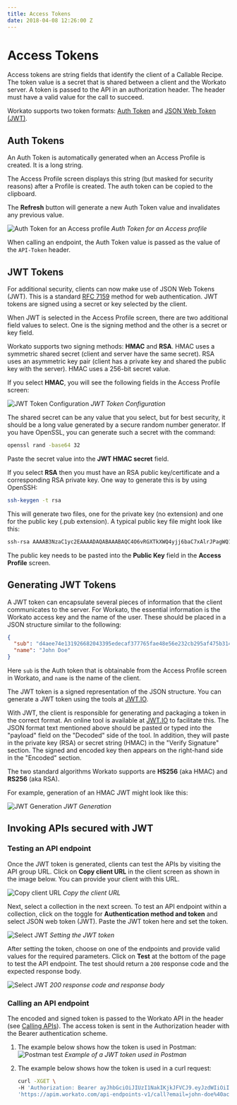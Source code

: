 ```yaml
---
title: Access Tokens
date: 2018-04-08 12:26:00 Z
---
```

# Access Tokens

Access tokens are string fields that identify the client of a Callable Recipe. The token value is a secret that is shared between a client and the Workato server. A token is passed to the API in an authorization header. The header must have a valid value for the call to succeed.

Workato supports two token formats: [Auth Token](#auth-tokens) and [JSON Web Token (JWT)](#jwt-tokens).

## Auth Tokens

An Auth Token is automatically generated when an Access Profile is created. It is a long string.

The Access Profile screen displays this string (but masked for security reasons) after a Profile is created. The auth token can be copied to the clipboard.

The **Refresh** button will generate a new Auth Token value and invalidates any previous value.

![Auth Token for an Access profile](~@img/api-mgmt/auth-token.png)
*Auth Token for an Access profile*

When calling an endpoint, the Auth Token value is passed as the value of the `API-Token` header.

## JWT Tokens

For additional security, clients can now make use of JSON Web Tokens (JWT). This is a standard [RFC 7159](https://tools.ietf.org/html/rfc7519) method for web authentication. JWT tokens are signed using a secret or key selected by the client.

When JWT is selected in the Access Profile screen, there are two additional field values to select. One is the signing method and the other is a secret or key field.

Workato supports two signing methods: **HMAC** and **RSA**. HMAC uses a symmetric shared secret (client and server have the same secret). RSA uses an asymmetric key pair (client has a private key and shared the public key with the server). HMAC uses a 256-bit secret value.

If you select **HMAC**, you will see the following fields in the Access Profile screen:

![JWT Token Configuration](~@img/api-mgmt/jwt-token-config.png)
*JWT Token Configuration*

The shared secret can be any value that you select, but for best security, it should be a long value generated by a secure random number generator. If you have OpenSSL, you can generate such a secret with the command:

```bash
openssl rand -base64 32
```

Paste the secret value into the **JWT HMAC secret** field.

If you select **RSA** then you must have an RSA public key/certificate and a corresponding RSA private key. One way to generate this is by using OpenSSH:

```bash
ssh-keygen -t rsa
```

This will generate two files, one for the private key (no extension) and one for the public key (.pub extension). A typical public key file might look like this:

```bash
ssh-rsa AAAAB3NzaC1yc2EAAAADAQABAAABAQC4O6vRGXTkXWQ4yjj6baC7xAlrJPagWQ1WgI7RBUfk5PRPyD88Lp1vqe0CqshOIEeIVca3mD+W0YtJGlu4IaFh2gIC0W2lQY+3yXkzw2IQvnK1jjzxLJ6Dho7Vh3kLVqlmDB0ABdFhoU+vZf19AnLMqGhmu81xXoutK89MJAfvGFWbZ/zfM/yl9aqTOVrEJFpUxloL2IY/EAiUqblRTH5KWtimetEPF8VG3hu/YeU/5/CzPGZaLKUOcO3k0A6a6iIA2ruV180QN0FmgrCUsQ6oA6vWZsY1LuJm3bnLv7KJApR+WYqp7OCMlhk67N7zxkbZqNb2+eyUCx7E2SFCjFkR jdart@bear
```

The public key needs to be pasted into the **Public Key** field in the **Access Profile** screen.

## Generating JWT Tokens

A JWT token can encapsulate several pieces of information that the client communicates to the server. For Workato, the essential information is the Workato access key and the name of the user. These should be placed in a JSON structure similar to the following:

```json
{
  "sub": "d4aee74e131926682043395edecaf377765fae48e56e232cb295af475b314545",
  "name": "John Doe"
}
```

Here `sub` is the Auth token that is obtainable from the Access Profile screen in Workato, and `name` is the name of the client.

The JWT token is a signed representation of the JSON structure. You can generate a JWT token using the tools at [JWT.IO](https://jwt.io/).

With JWT, the client is responsible for generating and packaging a token in the correct format. An online tool is available at [JWT.IO](https://jwt.io/) to facilitate this. The JSON format text mentioned above should be pasted or typed into the "payload" field on the "Decoded" side of the tool. In addition, they will paste in the private key (RSA) or secret string (HMAC) in the "Verify Signature" section. The signed and encoded key then appears on the right-hand side in the "Encoded" section.

The two standard algorithms Workato supports are **HS256** (aka HMAC) and **RS256** (aka RSA).

For example, generation of an HMAC JWT might look like this:

![JWT Generation](~@img/api-mgmt/jwt-generation.png)
*JWT Generation*


## Invoking APIs secured with JWT

### Testing an API endpoint
Once the JWT token is generated, clients can test the APIs by visiting the API group URL. Click on **Copy client URL** in the client screen as shown in the image below. You can provide your client with this URL.

![Copy client URL](~@img/api-mgmt/copy-client-url.png)
*Copy the client URL*

Next, select a collection in the next screen. To test an API endpoint within a collection, click on the toggle for **Authentication method and token** and select JSON web token (JWT). Paste the JWT token here and set the token.

![Select JWT](~@img/api-mgmt/set-jwt-token.png)
*Setting the JWT token*

After setting the token, choose on one of the endpoints and provide valid values for the required parameters. Click on **Test** at the bottom of the page to test the API endpoint. The test should return a `200` response code and the expected response body.

![Select JWT](~@img/api-mgmt/test-success.png)
*200 response code and response body*

### Calling an API endpoint

The encoded and signed token is passed to the Workato API in the header (see [Calling APIs](/api-mgmt/calling-apis.md)). The access token is sent in the Authorization header with the Bearer authentication scheme.

1. The example below shows how the token is used in Postman:
   ![Postman test](~@img/api-mgmt/postman-eg.png)
   *Example of a JWT token used in Postman*

2. The example below shows how the token is used in a curl request:
   ```bash
   curl -XGET \
   -H 'Authorization: Bearer ayJhbGciOiJIUzI1NakIKjkJFVCJ9.eyJzdWIiOiI4OJSIFMLLdkZTY0ZWZkNDY1MTcyMjk2MDA2ZTlmNDEwNGEzOGJmMDAzZTk0YmYyYzRiMzhjYzg3ZDgwYjU0ODk1IiwibmFtZSI6os9fvaG4gRG9lIn0.D_ZHmYZkbRAFQeL' \
   'https://apim.workato.com/api-endpoints-v1/call?email=john-doe%40acme.com'
   ```
